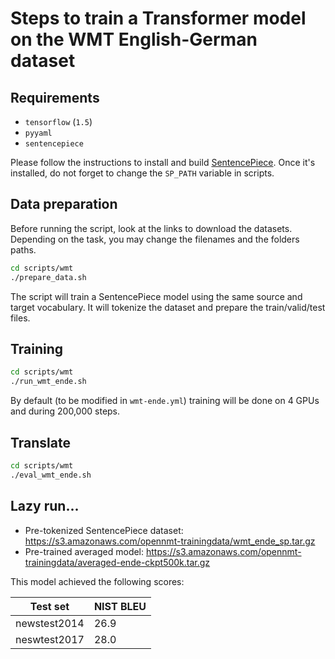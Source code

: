 # Steps to train a Transformer model on the WMT English-German dataset

## Requirements

* `tensorflow` (`1.5`)
* `pyyaml`
* `sentencepiece`

Please follow the instructions to install and build [SentencePiece](https://github.com/google/sentencepiece). Once it's installed, do not forget to change the `SP_PATH` variable in scripts.

## Data preparation

Before running the script, look at the links to download the datasets. Depending on the task, you may change the filenames and the folders paths.

```bash
cd scripts/wmt
./prepare_data.sh
```

The script will train a SentencePiece model using the same source and target vocabulary. It will tokenize the dataset and prepare the train/valid/test files.

## Training

```bash
cd scripts/wmt
./run_wmt_ende.sh
```

By default (to be modified in `wmt-ende.yml`) training will be done on 4 GPUs and during 200,000 steps.

## Translate

```bash
cd scripts/wmt
./eval_wmt_ende.sh
```

## Lazy run...

* Pre-tokenized SentencePiece dataset: https://s3.amazonaws.com/opennmt-trainingdata/wmt_ende_sp.tar.gz
* Pre-trained averaged model: https://s3.amazonaws.com/opennmt-trainingdata/averaged-ende-ckpt500k.tar.gz

This model achieved the following scores:

| Test set | NIST BLEU |
| --- | --- |
| newstest2014 | 26.9 |
| neswtest2017 | 28.0 |
